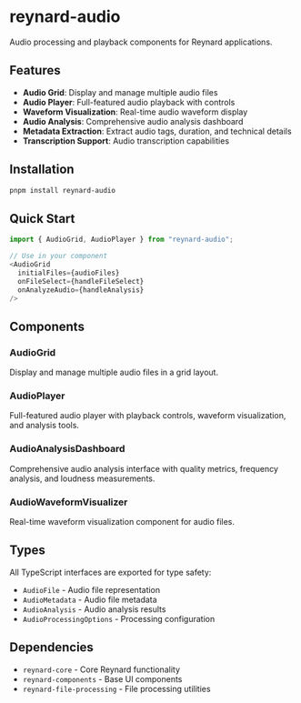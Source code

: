 # reynard-audio

Audio processing and playback components for Reynard applications.

## Features

- **Audio Grid**: Display and manage multiple audio files
- **Audio Player**: Full-featured audio playback with controls
- **Waveform Visualization**: Real-time audio waveform display
- **Audio Analysis**: Comprehensive audio analysis dashboard
- **Metadata Extraction**: Extract audio tags, duration, and technical details
- **Transcription Support**: Audio transcription capabilities

## Installation

```bash
pnpm install reynard-audio
```

## Quick Start

```typescript
import { AudioGrid, AudioPlayer } from "reynard-audio";

// Use in your component
<AudioGrid
  initialFiles={audioFiles}
  onFileSelect={handleFileSelect}
  onAnalyzeAudio={handleAnalysis}
/>
```

## Components

### AudioGrid

Display and manage multiple audio files in a grid layout.

### AudioPlayer

Full-featured audio player with playback controls, waveform visualization, and analysis tools.

### AudioAnalysisDashboard

Comprehensive audio analysis interface with quality metrics, frequency analysis, and loudness measurements.

### AudioWaveformVisualizer

Real-time waveform visualization component for audio files.

## Types

All TypeScript interfaces are exported for type safety:

- `AudioFile` - Audio file representation
- `AudioMetadata` - Audio file metadata
- `AudioAnalysis` - Audio analysis results
- `AudioProcessingOptions` - Processing configuration

## Dependencies

- `reynard-core` - Core Reynard functionality
- `reynard-components` - Base UI components
- `reynard-file-processing` - File processing utilities
